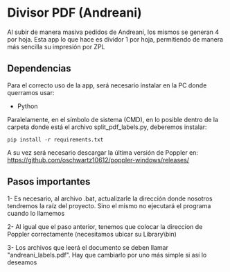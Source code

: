 
# Divisor PDF (Andreani)

Al subir de manera masiva pedidos de Andreani, los mismos se generan 4 por hoja.
Esta app lo que hace es dividor 1 por hoja, permitiendo de manera más sencilla su impresión por ZPL


## Dependencias

Para el correcto uso de la app, será necesario instalar en la PC donde querramos usar:

- Python

Paralelamente, en el símbolo de sistema (CMD), en lo posible dentro de la carpeta donde está el archivo split_pdf_labels.py, deberemos instalar:

```
pip install -r requirements.txt

```

A su vez será necesario descargar la última versión de Poppler en: https://github.com/oschwartz10612/poppler-windows/releases/


## Pasos importantes

1- Es necesario, al archivo .bat, actualizarle la dirección donde nosotros tendremos la raíz del proyecto. Sino el mismo no ejecutará el programa cuando lo llamemos

2- Al igual que el paso anterior, tenemos que colocar la direccion de Poppler correctamente (necesitamos ubicar su Library\bin)

3- Los archivos que leerá el documento se deben llamar "andreani_labels.pdf". Hay que cambiarlo por uno más simple si así lo deseamos
